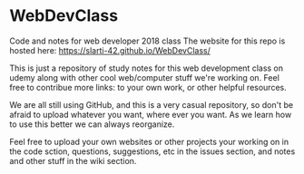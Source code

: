 # WebDevClass
Code and notes for web developer 2018 class
The website for this repo is hosted here: https://slarti-42.github.io/WebDevClass/

This is just a repository of study notes for this web development class on udemy along with other cool web/computer stuff we're working on. Feel free to contribue more links: to your own work, or other helpful resources.

We are all still using GitHub, and this is a very casual repository, so don't be afraid to upload whatever you want, where ever you want. As we learn how to use this better we can always reorganize. 

Feel free to upload your own websites or other projects your working on in the code sction, questions, suggestions, etc in the issues section, and notes and other stuff in the wiki section. 
